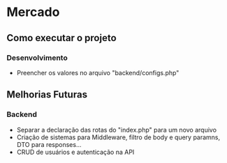 # Mercado

## Como executar o projeto
### Desenvolvimento
- Preencher os valores no arquivo "backend/configs.php"

## Melhorias Futuras
### Backend
- Separar a declaração das rotas do "index.php" para um novo arquivo
- Criação de sistemas para Middleware, filtro de body e query paramns, DTO para responses...
- CRUD de usuários e autenticação na API